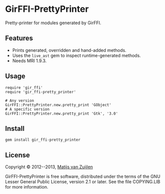 # GirFFI-PrettyPrinter

Pretty-printer for modules generated by GirFFI.

## Features

* Prints generated, overridden and hand-added methods.
* Uses the `live_ast` gem to inspect runtime-generated methods.
* Needs MRI 1.9.3.

## Usage

    require 'gir_ffi'
    require 'gir_ffi-pretty_printer'

    # Any version
    GirFFI::PrettyPrinter.new.pretty_print 'GObject'
    # A specific version
    GirFFI::PrettyPrinter.new.pretty_print 'Gtk', '3.0'

## Install

    gem install gir_ffi-pretty_printer

## License

Copyright &copy; 2012--2013, [Matijs van Zuijlen](http://www.matijs.net/)

GirFFI-PrettyPrinter is free software, distributed under the terms of
the GNU Lesser General Public License, version 2.1 or later. See the
file COPYING.LIB for more information.
